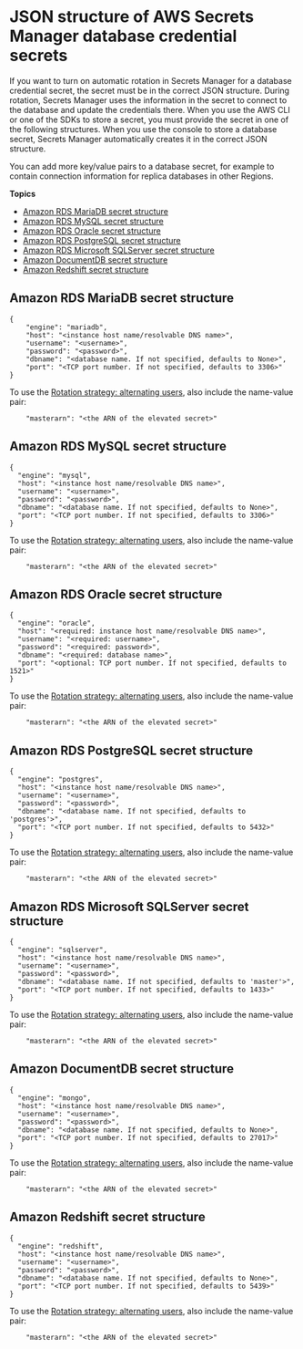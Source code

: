 # JSON structure of AWS Secrets Manager database credential secrets<a name="reference_secret_json_structure"></a>

If you want to turn on automatic rotation in Secrets Manager for a database credential secret, the secret must be in the correct JSON structure\. During rotation, Secrets Manager uses the information in the secret to connect to the database and update the credentials there\. When you use the AWS CLI or one of the SDKs to store a secret, you must provide the secret in one of the following structures\. When you use the console to store a database secret, Secrets Manager automatically creates it in the correct JSON structure\.

You can add more key/value pairs to a database secret, for example to contain connection information for replica databases in other Regions\.

**Topics**
+ [Amazon RDS MariaDB secret structure](#reference_secret_json_structure_rds-maria)
+ [Amazon RDS MySQL secret structure](#reference_secret_json_structure_rds-mysql)
+ [Amazon RDS Oracle secret structure](#reference_secret_json_structure_rds-oracle)
+ [Amazon RDS PostgreSQL secret structure](#reference_secret_json_structure_rds-postgres)
+ [Amazon RDS Microsoft SQLServer secret structure](#reference_secret_json_structure_RDS_sqlserver)
+ [Amazon DocumentDB secret structure](#reference_secret_json_structure_docdb)
+ [Amazon Redshift secret structure](#reference_secret_json_structure_RS)

## Amazon RDS MariaDB secret structure<a name="reference_secret_json_structure_rds-maria"></a>

```
{
    "engine": "mariadb",
    "host": "<instance host name/resolvable DNS name>",
    "username": "<username>",
    "password": "<password>",
    "dbname": "<database name. If not specified, defaults to None>",
    "port": "<TCP port number. If not specified, defaults to 3306>"
}
```

To use the [Rotation strategy: alternating users](getting-started.md#rotating-secrets-two-users), also include the name\-value pair:

```
    "masterarn": "<the ARN of the elevated secret>"
```

## Amazon RDS MySQL secret structure<a name="reference_secret_json_structure_rds-mysql"></a>

```
{
  "engine": "mysql",
  "host": "<instance host name/resolvable DNS name>",
  "username": "<username>",
  "password": "<password>",
  "dbname": "<database name. If not specified, defaults to None>",
  "port": "<TCP port number. If not specified, defaults to 3306>"
}
```

To use the [Rotation strategy: alternating users](getting-started.md#rotating-secrets-two-users), also include the name\-value pair:

```
    "masterarn": "<the ARN of the elevated secret>"
```

## Amazon RDS Oracle secret structure<a name="reference_secret_json_structure_rds-oracle"></a>

```
{
  "engine": "oracle",
  "host": "<required: instance host name/resolvable DNS name>",
  "username": "<required: username>",
  "password": "<required: password>",
  "dbname": "<required: database name>",
  "port": "<optional: TCP port number. If not specified, defaults to 1521>"
}
```

To use the [Rotation strategy: alternating users](getting-started.md#rotating-secrets-two-users), also include the name\-value pair:

```
    "masterarn": "<the ARN of the elevated secret>"
```

## Amazon RDS PostgreSQL secret structure<a name="reference_secret_json_structure_rds-postgres"></a>

```
{
  "engine": "postgres",
  "host": "<instance host name/resolvable DNS name>",
  "username": "<username>",
  "password": "<password>",
  "dbname": "<database name. If not specified, defaults to 'postgres'>",
  "port": "<TCP port number. If not specified, defaults to 5432>"
}
```

To use the [Rotation strategy: alternating users](getting-started.md#rotating-secrets-two-users), also include the name\-value pair:

```
    "masterarn": "<the ARN of the elevated secret>"
```

## Amazon RDS Microsoft SQLServer secret structure<a name="reference_secret_json_structure_RDS_sqlserver"></a>

```
{
  "engine": "sqlserver",
  "host": "<instance host name/resolvable DNS name>",
  "username": "<username>",
  "password": "<password>",
  "dbname": "<database name. If not specified, defaults to 'master'>",
  "port": "<TCP port number. If not specified, defaults to 1433>"
}
```

To use the [Rotation strategy: alternating users](getting-started.md#rotating-secrets-two-users), also include the name\-value pair:

```
    "masterarn": "<the ARN of the elevated secret>"
```

## Amazon DocumentDB secret structure<a name="reference_secret_json_structure_docdb"></a>

```
{
  "engine": "mongo",
  "host": "<instance host name/resolvable DNS name>",
  "username": "<username>",
  "password": "<password>",
  "dbname": "<database name. If not specified, defaults to None>",
  "port": "<TCP port number. If not specified, defaults to 27017>"
}
```

To use the [Rotation strategy: alternating users](getting-started.md#rotating-secrets-two-users), also include the name\-value pair:

```
    "masterarn": "<the ARN of the elevated secret>"
```

## Amazon Redshift secret structure<a name="reference_secret_json_structure_RS"></a>

```
{
  "engine": "redshift",
  "host": "<instance host name/resolvable DNS name>",
  "username": "<username>",
  "password": "<password>",
  "dbname": "<database name. If not specified, defaults to None>",
  "port": "<TCP port number. If not specified, defaults to 5439>"
}
```

To use the [Rotation strategy: alternating users](getting-started.md#rotating-secrets-two-users), also include the name\-value pair:

```
    "masterarn": "<the ARN of the elevated secret>"
```